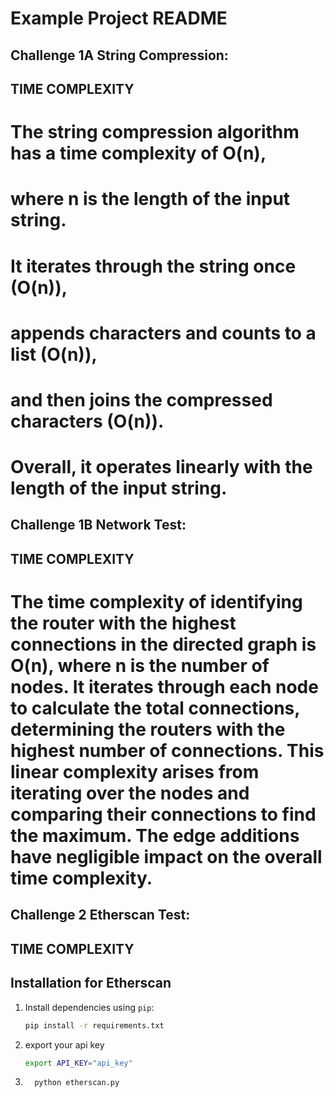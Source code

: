 # Example Project README

## Challenge 1A String Compression:
##        TIME COMPLEXITY 
# The string compression algorithm has a time complexity of O(n),
# where n is the length of the input string.
# It iterates through the string once (O(n)),
# appends characters and counts to a list (O(n)),
# and then joins the compressed characters (O(n)).
# Overall, it operates linearly with the length of the input string. 


## Challenge 1B Network Test:
##        TIME COMPLEXITY 
# The time complexity of identifying the router with the highest connections in the directed graph is O(n), where n is the number of nodes. It iterates through each node to calculate the total connections, determining the routers with the highest number of connections. This linear complexity arises from iterating over the nodes and comparing their connections to find the maximum. The edge additions have negligible impact on the overall time complexity.


## Challenge 2 Etherscan Test:
##        TIME COMPLEXITY 
## Installation for Etherscan

1. Install dependencies using `pip`:
   ```bash
   pip install -r requirements.txt

2. export your api key
    ```bash
   export API_KEY="api_key"

3. ```bash
     python etherscan.py
